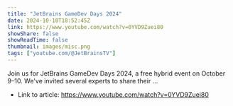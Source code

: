 ```yaml
---
title: "JetBrains GameDev Days 2024"
date: 2024-10-10T18:52:45Z
link: https://www.youtube.com/watch?v=0YVD9Zuei80
showShare: false
showReadTime: false
thumbnail: images/misc.png
tags: ["youtube.com/@JetBrainsTV"]
---
```

Join us for JetBrains GameDev Days 2024, a free hybrid event on October 9–10. We've invited several experts to share their ...

- Link to article: https://www.youtube.com/watch?v=0YVD9Zuei80